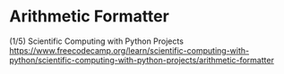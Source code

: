 # Arithmetic Formatter

(1/5) Scientific Computing with Python Projects
https://www.freecodecamp.org/learn/scientific-computing-with-python/scientific-computing-with-python-projects/arithmetic-formatter
